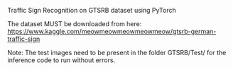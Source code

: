 Traffic Sign Recognition on GTSRB dataset using PyTorch

The dataset   MUST        be downloaded from here: https://www.kaggle.com/meowmeowmeowmeowmeow/gtsrb-german-traffic-sign

Note: The test images need to be present in the folder GTSRB/Test/ for the inference code to run without errors.
